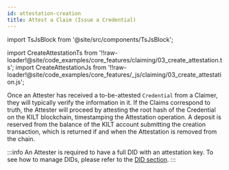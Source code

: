 ```yaml
---
id: attestation-creation
title: Attest a Claim (Issue a Credential)
---
```


import TsJsBlock from '@site/src/components/TsJsBlock';

import CreateAttestationTs from '!!raw-loader!@site/code_examples/core_features/claiming/03_create_attestation.ts';
import CreateAttestationJs from '!!raw-loader!@site/code_examples/core_features/_js/claiming/03_create_attestation.js';

Once an Attester has received a to-be-attested `Credential` from a Claimer, they will typically verify the information in it.
If the Claims correspond to truth, the Attester will proceed by attesting the root hash of the Credential on the KILT blockchain, timestamping the Attestation operation.
A deposit is reserved from the balance of the KILT account submitting the creation transaction, which is returned if and when the Attestation is removed from the chain.

:::info
An Attester is required to have a full DID with an attestation key.
To see how to manage DIDs, please refer to the [DID section](../01_dids/03_full_did_update.md).
:::

<TsJsBlock tsSnippet={CreateAttestationTs} jsSnippet={CreateAttestationJs} />